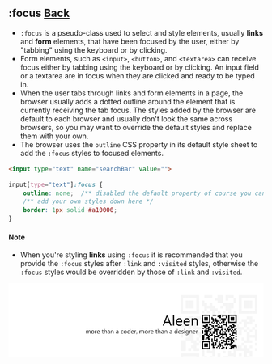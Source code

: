 ## :focus [**Back**](./../pseudoClass.md)

- `:focus` is a pseudo-class used to select and style elements, usually **links** and **form** elements, that have been focused by the user, either by "tabbing" using the keyboard or by clicking.
- Form elements, such as `<input>`, `<button>`, and `<textarea>` can receive focus either by tabbing using the keyboard or by clicking. An input field or a textarea are in focus when they are clicked and ready to be typed in.
- When the user tabs through links and form elements in a page, the browser usually adds a dotted outline around the element that is currently receiving the tab focus. The styles added by the browser are default to each browser and usually don't look the same across browsers, so you may want to override the default styles and replace them with your own.
- The browser uses the `outline` CSS property in its default style sheet to add the `:focus` styles to focused elements.

```html
<input type="text" name="searchBar" value="">
```

```css
input[type="text"]:focus {
    outline: none;  /** disabled the default property of course you can change it like outline: 1px solid #a10000 */
    /** add your own styles down here */
    border: 1px solid #a10000;
}
```



#### Note

- When you're styling **links** using `:focus` it is recommended that you provide the `:focus` styles after `:link` and `:visited` styles, otherwise the `:focus` styles would be overridden by those of `:link` and `:visited`.

<a href="http://aleen42.github.io/" target="_blank" ><img src="./../../../pic/tail.gif"></a>